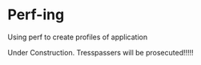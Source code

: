 # Perf-ing
Using perf to create profiles of application

Under Construction. Tresspassers will be prosecuted!!!!!
